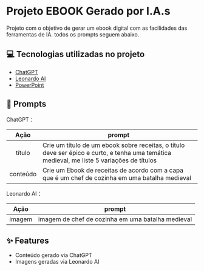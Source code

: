 

# Projeto EBOOK Gerado por I.A.s

Projeto com o objetivo de gerar um ebook digital com as facilidades das ferramentas de IA. todos os prompts
seguem abaixo.


## 💻 Tecnologias utilizadas no projeto

- [ChatGPT](https://chat.openai.com/) 
- [Leonardo AI](https://leonardo.ai/)
- [PowerPoint](https://www.microsoft.com/en/microsoft-365/powerpoint)

## 🧠 Prompts


ChatGPT：

|   Ação   | prompt                                                                                                                                                                                                                                                                         |
| :------: | ------------------------------------------------------------------------------------------------------------------------------------------------------------------------------------------------------------------------------------------------------------------------------ |
|  título  | Crie um título de um ebook sobre receitas, o título deve ser épico e curto, e tenha uma temática medieval, me liste 5 variações de títulos|
| conteúdo | Crie um Ebook de receitas de acordo com a capa que é um chef de cozinha em uma batalha medieval |


Leonardo AI：

|  Ação  | prompt                                                                                 |
| :----: | -------------------------------------------------------------------------------------- |
| imagem | imagem de chef de cozinha em uma batalha medieval

## ✨ Features

- Conteúdo gerado via ChatGPT
- Imagens geradas via Leonardo AI
